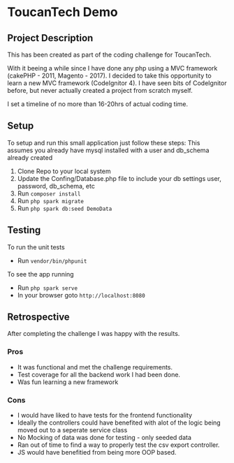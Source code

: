 # ToucanTech Demo
## Project Description
This has been created as part of the coding challenge for ToucanTech.

With it beeing a while since I have done any php using a MVC framework (cakePHP - 2011, Magento - 2017). I decided to take this opportunity to learn a new MVC framework (CodeIgnitor 4). I have seen bits of CodeIgnitor before, but never actually created a project from scratch myself.

I set a timeline of no more than 16-20hrs of actual coding time.

## Setup
To setup and run this small application just follow these steps:
This assumes you already have mysql installed with a user and db_schema already created

 1. Clone Repo to your local system
 2. Update the Confing/Database.php file to include your db settings user, password, db_schema, etc
 3. Run `composer install`
 4. Run `php spark migrate`
 5. Run `php spark db:seed DemoData`
 
## Testing
  To run the unit tests 
 - Run `vendor/bin/phpunit`
 
  To see the app running
 - Run `php spark serve`
 - In your browser goto `http://localhost:8080`
 
## Retrospective
After completing the challenge I was happy with the results. 
### Pros
 - It was functional and met the challenge requirements.
 - Test coverage for all the backend work I had been done.
 - Was fun learning a new framework

### Cons
 - I would have liked to have tests for the frontend functionality
 - Ideally the controllers could have benefited with alot of the logic being moved out to a seperate service class
 - No Mocking of data was done for testing - only seeded data
 - Ran out of time to find a way to properly test the csv export controller.
 - JS would have benefitied from being more OOP based.
